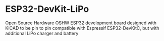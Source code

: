 # ESP32-DevKit-LiPo
Open Source Hardware OSHW ESP32 development board designed with KiCAD to be pin to pin compatible with Espressif ESP32-DevKitC, but with additional LiPo charger and battery
